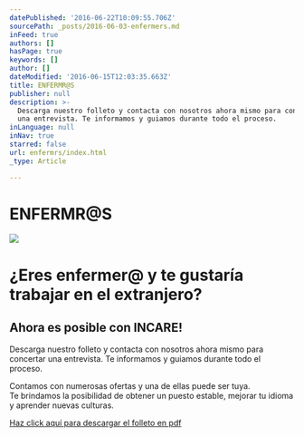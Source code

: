 ```yaml
---
datePublished: '2016-06-22T10:09:55.706Z'
sourcePath: _posts/2016-06-03-enfermers.md
inFeed: true
authors: []
hasPage: true
keywords: []
author: []
dateModified: '2016-06-15T12:03:35.663Z'
title: ENFERMR@S
publisher: null
description: >-
  Descarga nuestro folleto y contacta con nosotros ahora mismo para concertar
  una entrevista. Te informamos y guiamos durante todo el proceso.
inLanguage: null
inNav: true
starred: false
url: enfermrs/index.html
_type: Article

---
```

# ENFERMR@S
![](https://the-grid-user-content.s3-us-west-2.amazonaws.com/62ce5b9b-e519-433f-b089-6f06b5b3072d.jpg)

# ¿Eres enfermer@ y te gustaría trabajar en el extranjero?

## Ahora es posible con INCARE!

Descarga nuestro folleto y contacta con nosotros ahora mismo para concertar una entrevista. Te informamos y guiamos durante todo el proceso.

Contamos con numerosas ofertas y una de ellas puede ser tuya.   
Te brindamos la posibilidad de obtener un puesto estable, mejorar tu idioma y aprender nuevas culturas.

[Haz click aquí para descargar el folleto en pdf][0]

[0]: https://drive.google.com/file/d/0B5EAlxcHzYBNNDdYYWVEbUtwa2s/view?usp=sharing